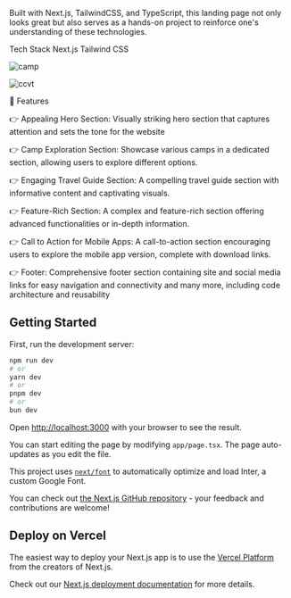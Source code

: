

Built with Next.js, TailwindCSS, and TypeScript, this landing page not only looks great but also serves as a hands-on project to reinforce one's understanding of these technologies.


Tech Stack
Next.js
Tailwind CSS

![camp](https://github.com/samik1234/travel-camp/assets/82882143/de960dab-88ee-4e85-802a-5d3d1c7b3538)







![ccvt](https://github.com/samik1234/travel-camp/assets/82882143/5f3cb8fa-2c9c-4823-8510-234ac215eca2)

🔋 Features

👉 Appealing Hero Section: Visually striking hero section that captures attention and sets the tone for the website

👉 Camp Exploration Section: Showcase various camps in a dedicated section, allowing users to explore different options.

👉 Engaging Travel Guide Section: A compelling travel guide section with informative content and captivating visuals.

👉 Feature-Rich Section: A complex and feature-rich section offering advanced functionalities or in-depth information.

👉 Call to Action for Mobile Apps: A call-to-action section encouraging users to explore the mobile app version, complete with download links.

👉 Footer: Comprehensive footer section containing site and social media links for easy navigation and connectivity and many more, including code architecture and reusability


## Getting Started

First, run the development server:

```bash
npm run dev
# or
yarn dev
# or
pnpm dev
# or
bun dev
```

Open [http://localhost:3000](http://localhost:3000) with your browser to see the result.

You can start editing the page by modifying `app/page.tsx`. The page auto-updates as you edit the file.

This project uses [`next/font`](https://nextjs.org/docs/basic-features/font-optimization) to automatically optimize and load Inter, a custom Google Font.


You can check out [the Next.js GitHub repository](https://github.com/vercel/next.js/) - your feedback and contributions are welcome!

## Deploy on Vercel

The easiest way to deploy your Next.js app is to use the [Vercel Platform](https://vercel.com/new?utm_medium=default-template&filter=next.js&utm_source=create-next-app&utm_campaign=create-next-app-readme) from the creators of Next.js.

Check out our [Next.js deployment documentation](https://nextjs.org/docs/deployment) for more details.
